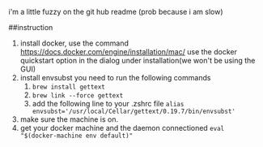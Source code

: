 i'm a little fuzzy on the git hub readme (prob because i am slow)

##instruction
1. install docker, use the command
    https://docs.docker.com/engine/installation/mac/
    use the docker quickstart option in the dialog under installation(we won't be using the GUI)
1. install envsubst you need to run the following commands
    1. `brew install gettext`
    1. `brew link --force gettext`
    1. add the following line to your .zshrc file `alias envsubst='/usr/local/Cellar/gettext/0.19.7/bin/envsubst'`
1. make sure the machine is on.
1. get your docker machine and the daemon connectioned `eval "$(docker-machine env default)"`


##
